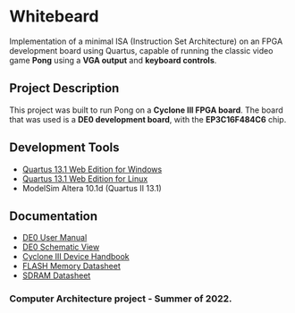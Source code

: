 # Whitebeard
Implementation of a minimal ISA (Instruction Set Architecture) on an FPGA development board using Quartus, capable of running the classic video game **Pong** using a **VGA output** and **keyboard controls**.

## Project Description
This project was built to run Pong on a **Cyclone III FPGA board**.
The board that was used is a **DE0 development board**, with the **EP3C16F484C6** chip.

## Development Tools
- [Quartus 13.1 Web Edition for Windows](https://www.intel.com/content/www/us/en/software-kit/666221/intel-quartus-ii-web-edition-design-software-version-13-1-for-windows.html)
- [Quartus 13.1 Web Edition for Linux](https://www.intel.com/content/www/us/en/software-kit/666220/intel-quartus-ii-web-edition-design-software-version-13-1-for-linux.html)
- ModelSim Altera 10.1d (Quartus II 13.1)

## Documentation
- [DE0 User Manual](https://rti.etf.bg.ac.rs/rti/oo1pot/labvezbe/DE0_User_manual.pdf)
- [DE0 Schematic View](https://rti.etf.bg.ac.rs/rti/oo1pot/labvezbe/DE0_Release.pdf)
- [Cyclone III Device Handbook](https://rti.etf.bg.ac.rs/rti/oo1pot/labvezbe/cyclone3_handbook.pdf)
- [FLASH Memory Datasheet](https://drive.google.com/file/d/1N4sfprwZjRgsw0-3SGrq-AtTMiCxAl2F/view?usp=sharing)
- [SDRAM Datasheet](https://drive.google.com/file/d/18L_YbFxDdZSEclByalRgubR4NX7yKTNQ/view?usp=sharing)

### Computer Architecture project - Summer of 2022.
